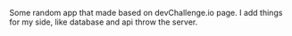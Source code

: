 Some random app that made based on devChallenge.io page. I add things for my side, like database and api throw the server.
